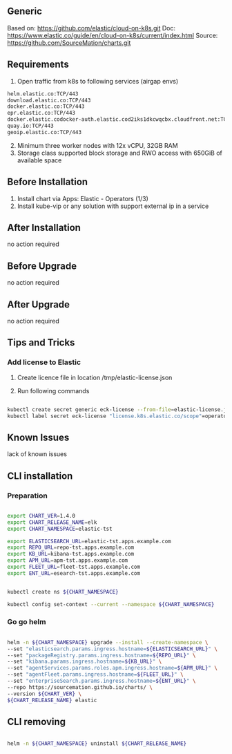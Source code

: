 ## Generic

Based on: https://github.com/elastic/cloud-on-k8s.git
Doc: https://www.elastic.co/guide/en/cloud-on-k8s/current/index.html
Source: https://github.com/SourceMation/charts.git

## Requirements

1. Open traffic from k8s to following services (airgap envs)

```bash
helm.elastic.co:TCP/443
download.elastic.co:TCP/443
docker.elastic.co:TCP/443
epr.elastic.co:TCP/443
docker.elastic.codocker-auth.elastic.cod2iks1dkcwqcbx.cloudfront.net:TCP/443
quay.io:TCP/443
geoip.elastic.co:TCP/443

```

2. Minimum three worker nodes with 12x vCPU, 32GB RAM
3. Storage class supported block storage and RWO access with 650GiB of available space

## Before Installation

1. Install chart via Apps: Elastic - Operators (1/3)
2. Install kube-vip or any solution with support external ip in a service


## After Installation

no action required

## Before Upgrade

no action required

## After Upgrade

no action required

## Tips and Tricks

### Add license to Elastic

1. Create licence file in location /tmp/elastic-license.json

2. Run following commands

```bash

kubectl create secret generic eck-license --from-file=elastic-license.json -n ${CHART_NAMESPACE} 
kubectl label secret eck-license "license.k8s.elastic.co/scope"=operator -n ${CHART_NAMESPACE}

```

## Known Issues

lack of known issues




## CLI installation

### Preparation

```bash

export CHART_VER=1.4.0
export CHART_RELEASE_NAME=elk
export CHART_NAMESPACE=elastic-tst

export ELASTICSEARCH_URL=elastic-tst.apps.example.com
export REPO_URL=repo-tst.apps.example.com
export KB_URL=kibana-tst.apps.example.com
export APM_URL=apm-tst.apps.example.com
export FLEET_URL=fleet-tst.apps.example.com
export ENT_URL=esearch-tst.apps.example.com


kubectl create ns ${CHART_NAMESPACE}

kubectl config set-context --current --namespace ${CHART_NAMESPACE}

```

### Go go helm

``` bash

helm -n ${CHART_NAMESPACE} upgrade --install --create-namespace \
--set "elasticsearch.params.ingress.hostname=${ELASTICSEARCH_URL}" \
--set "packageRegistry.params.ingress.hostname=${REPO_URL}" \
--set "kibana.params.ingress.hostname=${KB_URL}" \
--set "agentServices.params.roles.apm.ingress.hostname=${APM_URL}" \
--set "agentFleet.params.ingress.hostname=${FLEET_URL}" \
--set "enterpriseSearch.params.ingress.hostname=${ENT_URL}" \
--repo https://sourcemation.github.io/charts/ \
--version ${CHART_VER} \
${CHART_RELEASE_NAME} elastic


```

## CLI removing

```bash

helm -n ${CHART_NAMESPACE} uninstall ${CHART_RELEASE_NAME}

```
